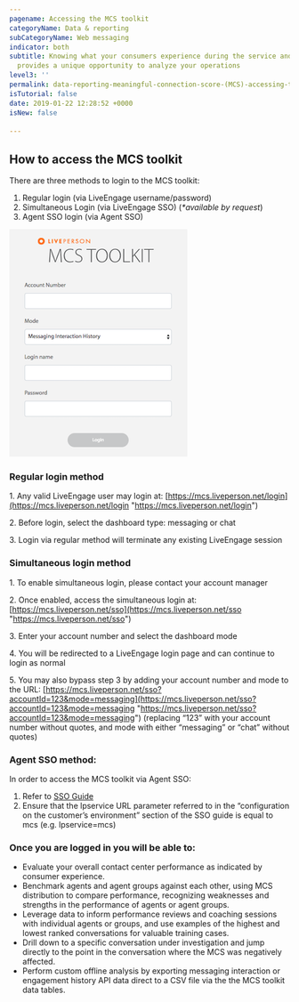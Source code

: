 ```yaml
---
pagename: Accessing the MCS toolkit
categoryName: Data & reporting
subCategoryName: Web messaging
indicator: both
subtitle: Knowing what your consumers experience during the service and sales point-of-contact
  provides a unique opportunity to analyze your operations
level3: ''
permalink: data-reporting-meaningful-connection-score-(MCS)-accessing-the-toolkit.html
isTutorial: false
date: 2019-01-22 12:28:52 +0000
isNew: false

---
```

## How to access the MCS toolkit

There are three methods to login to the MCS toolkit:

1. Regular login (via LiveEngage username/password)
2. Simultaneous Login (via LiveEngage SSO) (_*available by request_)
3. Agent SSO login (via Agent SSO)

![](/img/Accessing-MCS-toolkit1.png)

### Regular login method

1\. Any valid LiveEngage user may login at: [https://mcs.liveperson.net/login](https://mcs.liveperson.net/login "https://mcs.liveperson.net/login")

2\. Before login, select the dashboard type: messaging or chat

3\. Login via regular method will terminate any existing LiveEngage session

### Simultaneous login method

1\. To enable simultaneous login, please contact your account manager

2\. Once enabled, access the simultaneous login at: [https://mcs.liveperson.net/sso](https://mcs.liveperson.net/sso "https://mcs.liveperson.net/sso")

3\. Enter your account number and select the dashboard mode

4\. You will be redirected to a LiveEngage login page and can continue to login as normal

5\. You may also bypass step 3 by adding your account number and mode to the URL: [https://mcs.liveperson.net/sso?accountId=123&mode=messaging](https://mcs.liveperson.net/sso?accountId=123&mode=messaging "https://mcs.liveperson.net/sso?accountId=123&mode=messaging") (replacing “123” with your account number without quotes, and mode with either “messaging” or “chat” without quotes)

### **Agent SSO method:**

In order to access the MCS toolkit via Agent SSO:

1. Refer to [SSO Guide](Security-regulations-SSO-unified-login.html)
2. Ensure that the lpservice URL parameter referred to in the “configuration on the customer’s environment” section of the SSO guide is equal to mcs (e.g. lpservice=mcs)

### Once you are logged in you will be able to:

* Evaluate your overall contact center performance as indicated by consumer experience.
* Benchmark agents and agent groups against each other, using MCS distribution to compare performance, recognizing weaknesses and strengths in the performance of agents or agent groups.
* Leverage data to inform performance reviews and coaching sessions with individual agents or groups, and use examples of the highest and lowest ranked conversations for valuable training cases.
* Drill down to a specific conversation under investigation and jump directly to the point in the conversation where the MCS was negatively affected.
* Perform custom offline analysis by exporting messaging interaction or engagement history API data direct to a CSV file via the the MCS toolkit data tables.
